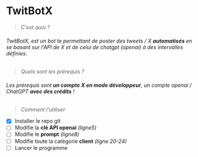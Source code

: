 # **TwitBotX**

> *C'est quoi ?*

###### TwitBotX, est un bot te permettant de poster des tweets / X **automatisés** en se basant sur *l'API de X* et de celui de chatgpt (openai) à des intervalles définies.

> *Quels sont les prérequis ?*

###### Les prérequis sont **un compte X en mode développeur**, un compte openai / ChatGPT **avec des crédits** !

> *Comment l'utiliser*

- [x] Installer le repo git
- [ ] Modifie la **clé API openai** *(ligne5)*
- [ ] Modifie le **prompt** *(ligne8)*
- [ ] Modifie toute la catégorie **client** *(ligne 20-24)*
- [ ] Lancer le programme
